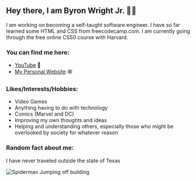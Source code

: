 ## Hey there, I am Byron Wright Jr. 👋🏽

I am working on becoming a self-taught software engineer. I have so far learned some  HTML and CSS from freecodecamp.com. I am currently going through the free online CS50 course with Harvard.

### You can find me here:
* [YouTube](https://www.youtube.com/channel/UCH_dEUH3rm29_7laJAGRS6w) 🎥
* [My Personal Website](https://byronwrightjr.com) 🕸

### Likes/Interests/Hobbies:
* Video Games
* Anything having to do with technology
* Comics (Marvel and DC)
* Improving my own thoughts and ideas
* Helping and understanding others, especially those who might be overlooked by society for whatever reason

### Random fact about me:
I have never traveled outside the state of Texas

![Spiderman Jumping off building](https://media1.giphy.com/media/l46C5YyhNUlhFLlio/giphy.gif?cid=790b7611df538b7cde8e1da81dbf01e0500ed0304bd8c917&rid=giphy.gif&ct=g) 
